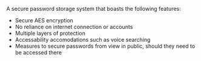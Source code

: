 A secure password storage system that boasts the following features:

* Secure AES encryption
* No reliance on internet connection or accounts
* Multiple layers of protection
* Accessability accomodations such as voice searching
* Measures to secure passwords from view in public, should they need to be accessed there
